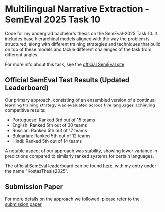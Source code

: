 # Multilingual Narrative Extraction - SemEval 2025 Task 10

Code for my undergrad bachelor's thesis on the SemEval-2025 Task 10. It includes base hierarchical models aligned with the way the problem is structured, along with different training strategies and techniques that build on top of these models and tackle different challenges of the task from different angles.

For more info about this task, see the [official SemEval site](https://propaganda.math.unipd.it/semeval2025task10/).

## Official SemEval Test Results (Updated Leaderboard)

Our primary approach, consisting of an ensembled version of a continual learning training strategy was evaluated across five languages achieving competitive results:

- Portuguese: Ranked 3rd out of 15 teams
- English: Ranked 5th out of 30 teams
- Russian: Ranked 5th out of 17 teams
- Bulgarian: Ranked 5th out of 12 teams
- Hindi: Ranked 5th out of 14 teams
  
A notable aspect of our approach was stability, showing lower variance in predictions compared to similarly ranked systems for certain languages.

The official SemEval leaderboard can be found [here](https://propaganda.math.unipd.it/semeval2025task10/leaderboardv2.html), with my entry under the name "KostasThesis2025".

## Submission Paper

For more details on the approach we followed, please refer to the [submission paper](./submission_paper.pdf)
